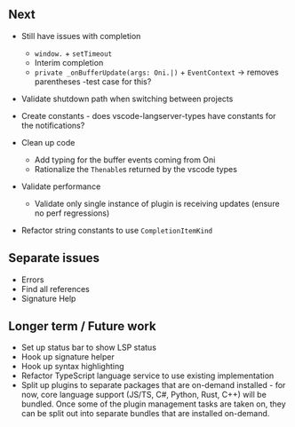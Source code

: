 ## Next
- Still have issues with completion
    - `window.` + `setTimeout`
    - Interim completion
    - `private _onBufferUpdate(args: Oni.|)` + `EventContext` -> removes parentheses
        -test case for this?


- Validate shutdown path when switching between projects
- Create constants - does vscode-langserver-types have constants for the notifications?
- Clean up code
    - Add typing for the buffer events coming from Oni
    - Rationalize the `Thenable`s returned by the vscode types

- Validate performance
    - Validate only single instance of plugin is receiving updates (ensure no perf regressions)

- Refactor string constants to use `CompletionItemKind`


## Separate issues
- Errors
- Find all references
- Signature Help

## Longer term / Future work
- Set up status bar to show LSP status
- Hook up signature helper
- Hook up syntax highlighting
- Refactor TypeScript language service to use existing implementation
- Split up plugins to separate packages that are on-demand installed - for now, core language support (JS/TS, C#, Python, Rust, C++) will be bundled. Once some of the plugin management tasks are taken on, they can be split out into separate bundles that are installed on-demand.
